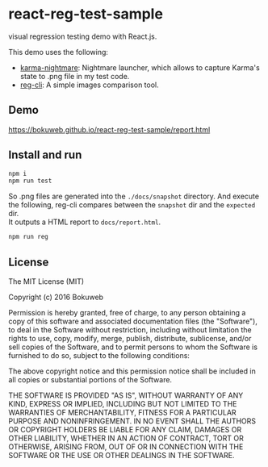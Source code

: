 # react-reg-test-sample

visual regression testing demo with React.js. 

This demo uses the following:

* [karma-nightmare](https://github.com/bokuweb/karma-nightmare): Nightmare launcher, which allows to capture Karma's state to .png file in my test code.
* [reg-cli](https://github.com/bokuweb/reg-cli): A simple images comparison tool.

## Demo

https://bokuweb.github.io/react-reg-test-sample/report.html

## Install and run

```sh
npm i
npm run test
```

So .png files are generated into the `./docs/snapshot` directory.
And execute the following, reg-cli compares between the `snapshot` dir and the `expected` dir.    
It outputs a HTML report to `docs/report.html`.


```sh
npm run reg
```

## License

The MIT License (MIT)

Copyright (c) 2016 Bokuweb

Permission is hereby granted, free of charge, to any person obtaining a copy of this software and associated documentation files (the "Software"), to deal in the Software without restriction, including without limitation the rights to use, copy, modify, merge, publish, distribute, sublicense, and/or sell copies of the Software, and to permit persons to whom the Software is furnished to do so, subject to the following conditions:

The above copyright notice and this permission notice shall be included in all copies or substantial portions of the Software.

THE SOFTWARE IS PROVIDED "AS IS", WITHOUT WARRANTY OF ANY KIND, EXPRESS OR IMPLIED, INCLUDING BUT NOT LIMITED TO THE WARRANTIES OF MERCHANTABILITY, FITNESS FOR A PARTICULAR PURPOSE AND NONINFRINGEMENT. IN NO EVENT SHALL THE AUTHORS OR COPYRIGHT HOLDERS BE LIABLE FOR ANY CLAIM, DAMAGES OR OTHER LIABILITY, WHETHER IN AN ACTION OF CONTRACT, TORT OR OTHERWISE, ARISING FROM, OUT OF OR IN CONNECTION WITH THE SOFTWARE OR THE USE OR OTHER DEALINGS IN THE SOFTWARE.
